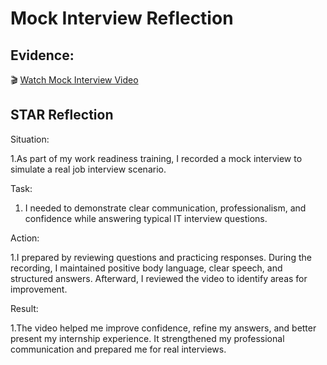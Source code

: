 # Mock Interview Reflection

## Evidence:
🎬 [Watch Mock Interview Video](../evidence/mock_interview/mock_interview_video.mp4)


## STAR Reflection

Situation:

1.As part of my work readiness training, I recorded a mock interview to simulate a real job interview scenario.

Task:

1. I needed to demonstrate clear communication, professionalism, and confidence while answering typical IT interview questions.

Action:

1.I prepared by reviewing questions and practicing responses. During the recording, I maintained positive body language, clear speech, and structured answers. Afterward, I reviewed the video to identify areas for improvement.

Result:

1.The video helped me improve confidence, refine my answers, and better present my internship experience. It strengthened my professional communication and prepared me for real interviews.
